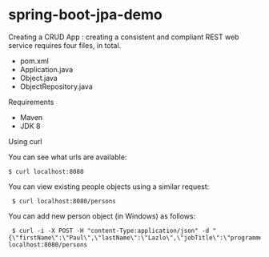 # spring-boot-jpa-demo


Creating a CRUD App :
  creating a consistent and compliant REST web service requires four files, in total.

 * pom.xml
 * Application.java
 * Object.java
 * ObjectRepository.java
 
 
Requirements
 * Maven
 * JDK 8
	
Using curl

  You can see what urls are available:

   	$ curl localhost:8080

  You can view existing people objects using a similar request:

  	 $ curl localhost:8080/persons
	 
  You can add new person object (in Windows) as follows:
  
  	 $ curl -i -X POST -H "content-Type:application/json" -d " {\"firstName\":\"Paul\",\"lastName\":\"Lazlo\",\"jobTitle\":\"programmer\",\"email\":\"paul@gmail.com\"}" localhost:8080/persons
	 
